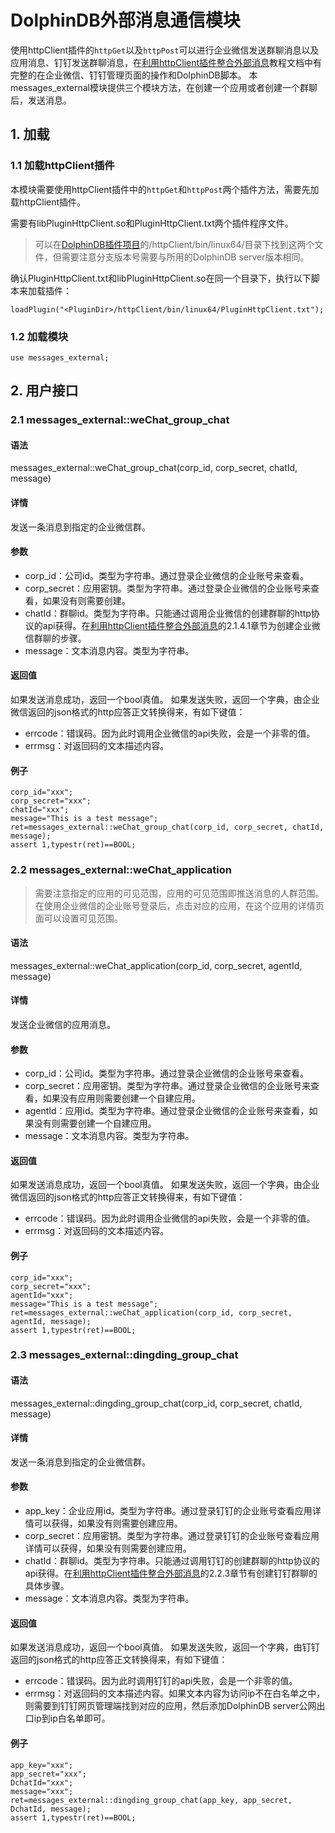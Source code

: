 # DolphinDB外部消息通信模块
使用httpClient插件的`httpGet`以及`httpPost`可以进行企业微信发送群聊消息以及应用消息、钉钉发送群聊消息，在[利用httpClient插件整合外部消息](https://github.com/dolphindb/Tutorials_CN/blob/master/send_messages_external_systems.md)教程文档中有完整的在企业微信、钉钉管理页面的操作和DolphinDB脚本。
本messages_external模块提供三个模块方法，在创建一个应用或者创建一个群聊后，发送消息。

## 1. 加载

### 1.1 加载httpClient插件
本模块需要使用httpClient插件中的`httpGet`和`httpPost`两个插件方法，需要先加载httpClient插件。

需要有libPluginHttpClient.so和PluginHttpClient.txt两个插件程序文件。

> 可以在[DolphinDB插件项目](https://github.com/dolphindb/DolphinDBPlugin)的/httpClient/bin/linux64/目录下找到这两个文件，但需要注意分支版本号需要与所用的DolphinDB server版本相同。

确认PluginHttpClient.txt和libPluginHttpClient.so在同一个目录下，执行以下脚本来加载插件：
```
loadPlugin("<PluginDir>/httpClient/bin/linux64/PluginHttpClient.txt");
```
### 1.2 加载模块
```
use messages_external;
```

##  2. 用户接口

### 2.1 messages_external::weChat_group_chat

#### 语法

messages_external::weChat_group_chat(corp_id, corp_secret, chatId, message)

#### 详情

发送一条消息到指定的企业微信群。

#### 参数

* corp_id：公司id。类型为字符串。通过登录企业微信的企业账号来查看。
* corp_secret：应用密钥。类型为字符串。通过登录企业微信的企业账号来查看，如果没有则需要创建。
* chatId：群聊id。类型为字符串。只能通过调用企业微信的创建群聊的http协议的api获得。在[利用httpClient插件整合外部消息](https://github.com/dolphindb/Tutorials_CN/blob/master/send_messages_external_systems.md)的2.1.4.1章节为创建企业微信群聊的步骤。
* message：文本消息内容。类型为字符串。
#### 返回值

如果发送消息成功，返回一个bool真值。
如果发送失败，返回一个字典，由企业微信返回的json格式的http应答正文转换得来，有如下键值：
* errcode：错误码。因为此时调用企业微信的api失败，会是一个非零的值。
* errmsg：对返回码的文本描述内容。

#### 例子

```
corp_id="xxx";
corp_secret="xxx";
chatId="xxx";
message="This is a test message";
ret=messages_external::weChat_group_chat(corp_id, corp_secret, chatId, message);
assert 1,typestr(ret)==BOOL;
```

### 2.2 messages_external::weChat_application

>需要注意指定的应用的可见范围，应用的可见范围即推送消息的人群范围。在使用企业微信的企业账号登录后，点击对应的应用，在这个应用的详情页面可以设置可见范围。

#### 语法

messages_external::weChat_application(corp_id, corp_secret, agentId, message)

#### 详情

发送企业微信的应用消息。

#### 参数

* corp_id：公司id。类型为字符串。通过登录企业微信的企业账号来查看。
* corp_secret：应用密钥。类型为字符串。通过登录企业微信的企业账号来查看，如果没有应用则需要创建一个自建应用。
* agentId：应用id。类型为字符串。通过登录企业微信的企业账号来查看，如果没有则需要创建一个自建应用。
* message：文本消息内容。类型为字符串。

#### 返回值

如果发送消息成功，返回一个bool真值。
如果发送失败，返回一个字典，由企业微信返回的json格式的http应答正文转换得来，有如下键值：
* errcode：错误码。因为此时调用企业微信的api失败，会是一个非零的值。
* errmsg：对返回码的文本描述内容。

#### 例子

```
corp_id="xxx";
corp_secret="xxx";
agentId="xxx";
message="This is a test message";
ret=messages_external::weChat_application(corp_id, corp_secret, agentId, message);
assert 1,typestr(ret)==BOOL;
```

### 2.3 messages_external::dingding_group_chat

#### 语法

messages_external::dingding_group_chat(corp_id, corp_secret, chatId, message)

#### 详情

发送一条消息到指定的企业微信群。

#### 参数

* app_key：企业应用id。类型为字符串。通过登录钉钉的企业账号查看应用详情可以获得，如果没有则需要创建应用。
* corp_secret：应用密钥。类型为字符串。通过登录钉钉的企业账号查看应用详情可以获得，如果没有则需要创建应用。
* chatId：群聊id。类型为字符串。只能通过调用钉钉的创建群聊的http协议的api获得。在[利用httpClient插件整合外部消息](https://github.com/dolphindb/Tutorials_CN/blob/master/send_messages_external_systems.md)的2.2.3章节有创建钉钉群聊的具体步骤。
* message：文本消息内容。类型为字符串。

#### 返回值

如果发送消息成功，返回一个bool真值。
如果发送失败，返回一个字典，由钉钉返回的json格式的http应答正文转换得来，有如下键值：
* errcode：错误码。因为此时调用钉钉的api失败，会是一个非零的值。
* errmsg：对返回码的文本描述内容。如果文本内容为访问ip不在白名单之中，则需要到钉钉网页管理端找到对应的应用，然后添加DolphinDB server公网出口ip到ip白名单即可。

#### 例子

```
app_key="xxx";
app_secret="xxx";
DchatId="xxx";
message="xxx";
ret=messages_external::dingding_group_chat(app_key, app_secret, DchatId, message);
assert 1,typestr(ret)==BOOL;
```
